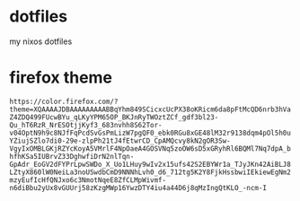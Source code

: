 # dotfiles
my nixos dotfiles

# firefox theme
`https://color.firefox.com/?theme=XQAAAAJDBAAAAAAAAABBqYhm849SCicxcUcPX38oKRicm6da8pFtMcQD6nrb3hVaZ4ZDQ499FUcwBYu_qLKyYPM65OP_BKJnRyTWOztZCf_gdf3bl23-Qu_hT6RzR_NrESOtjjKyf3_683nvhh8S62Tor-v04OptN9h9c8NJfFqPcdSvGsPmLizW7pgQF0_ebk0RGu8xGE48lM32r9138dqm4pOl5h0uYZiujSZlo7di0-29e-zlpPh21tJ4fEtwrCD_CpAMQcvy8kN2gOR3Sw-VgyIxOMBLGKjRZYcKoyA5VMrlF4NpOaeA4GOSVNq5zoOW6sD5xGRyhRl6BQMl7Nq7dpA_bhfhKSa5IUBrvZ33DghwfiDrN2nlTqn-GpAdr_EoGV2dFYPrLpwSWDo_X_Uo1LHuy9wIv2x15ufs42S2EBYWr1a_TJyJKn42AiBLJ8LZtyX860lW0NeiLa3noUSwdbCmD9NNNhLvh0_d6_712tg5K2Y8FjkHssbwiIEkiewEgNm2mzyEufIcHfQNJxo6c3NmotNqeE8ZfCLMpWivmf-n6diBbu2yUx8vGUUrj58zKzgMWp16YwzDTY4iu4a44D6j8qMzIngQtKLO_-ncm-I`
